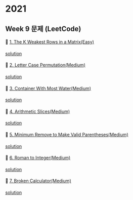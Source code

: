 # 2021
## Week 9 문제 (LeetCode)

####
👀 [1. The K Weakest Rows in a Matrix(Easy)](https://leetcode.com/explore/challenge/card/february-leetcoding-challenge-2021/586/week-3-february-15th-february-21st/3641/)
####
[solution](https://github.com/wishJinit/Algorithm-LeetCode/blob/master/challenge/week03_2021_february_15th_february_21st/Q01.java)


####
👀 [2. Letter Case Permutation(Medium)](https://leetcode.com/explore/challenge/card/february-leetcoding-challenge-2021/586/week-3-february-15th-february-21st/3642/)
####
[solution](https://github.com/wishJinit/Algorithm-LeetCode/blob/master/challenge/week03_2021_february_15th_february_21st/Q02.java)


####
👀 [3. Container With Most Water(Medium)](https://leetcode.com/explore/challenge/card/february-leetcoding-challenge-2021/586/week-3-february-15th-february-21st/3643/)
####
[solution](https://github.com/wishJinit/Algorithm-LeetCode/blob/master/challenge/week03_2021_february_15th_february_21st/Q03.java)


####
👀 [4. Arithmetic Slices(Medium)](https://leetcode.com/explore/challenge/card/february-leetcoding-challenge-2021/586/week-3-february-15th-february-21st/3644/)
####
[solution](https://github.com/wishJinit/Algorithm-LeetCode/blob/master/challenge/week03_2021_february_15th_february_21st/Q04.java)


####
👀 [5. Minimum Remove to Make Valid Parentheses(Medium)](https://leetcode.com/explore/challenge/card/february-leetcoding-challenge-2021/586/week-3-february-15th-february-21st/3645/)
####
[solution](https://github.com/wishJinit/Algorithm-LeetCode/blob/master/challenge/week03_2021_february_15th_february_21st/Q05.java)


####
👀 [6. Roman to Integer(Medium)](https://leetcode.com/explore/challenge/card/february-leetcoding-challenge-2021/586/week-3-february-15th-february-21st/3646/)
####
[solution](https://github.com/wishJinit/Algorithm-LeetCode/blob/master/challenge/week03_2021_february_15th_february_21st/Q06.java)


####
👀 [7. Broken Calculator(Medium)](https://leetcode.com/explore/challenge/card/february-leetcoding-challenge-2021/586/week-3-february-15th-february-21st/3647/)
####
[solution](https://github.com/wishJinit/Algorithm-LeetCode/blob/master/challenge/week03_2021_february_15th_february_21st/Q07.java)
